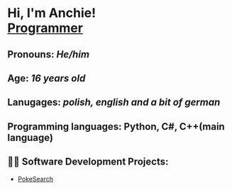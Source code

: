 <h1>Hi, I'm Anchie! <br/><a href="https://github.com/Anchiee">Programmer</a>

<h2>Pronouns: <i>He/him</i></h2>
<h2>Age: <i>16 years old</i></h2>
<h2>Lanugages: <i>polish, english and a bit of german</i></h2>
<h2>Programming languages: Python, C#, C++(main language)</h2>

<h2>👨‍💻 Software Development Projects:</h2>

- [PokeSearch](https://github.com/Anchiee/PokeSearch/tree/main)


